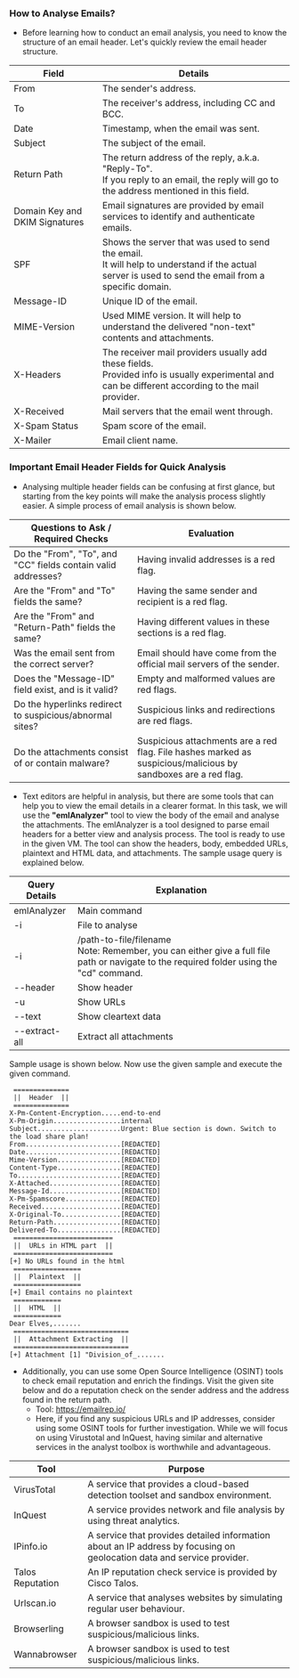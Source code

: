 


### How to Analyse Emails?

- Before learning how to conduct an email analysis, you need to know the structure of an email header. Let's quickly review the email header structure.

| Field | Details |
| --- | --- |
| From | The sender's address.|
| To |  The receiver's address, including CC and BCC.
| Date | Timestamp, when the email was sent.
| Subject | The subject of the email.
| Return Path | The return address of the reply, a.k.a. "Reply-To".<br>If you reply to an email, the reply will go to the address mentioned in this field. | 
| Domain Key and DKIM Signatures | Email signatures are provided by email services to identify and authenticate emails.
| SPF |Shows the server that was used to send the email.<br>It will help to understand if the actual server is used to send the email from a specific domain.
|Message-ID	|Unique ID of the email.
|MIME-Version|	Used MIME version. It will help to understand the delivered "non-text" contents and attachments.|
|X-Headers|	The receiver mail providers usually add these fields.<br>Provided info is usually experimental and can be different according to the mail provider.
|X-Received|	Mail servers that the email went through.
|X-Spam Status	|Spam score of the email.
|X-Mailer	| Email client name.

### Important Email Header Fields for Quick Analysis

- Analysing multiple header fields can be confusing at first glance, but starting from the key points will make the analysis process slightly easier. A simple process of email analysis is shown below.

| Questions to Ask / Required Checks | Evaluation |
| --- | --- |
| Do the "From", "To", and "CC" fields contain valid addresses?|Having invalid addresses is a red flag.
| Are the "From" and "To" fields the same?| Having the same sender and recipient is a red flag.
| Are the "From" and "Return-Path" fields the same?| Having different values in these sections is a red flag.
|Was the email sent from the correct server? |Email should have come from the official mail servers of the sender.
|Does the "Message-ID" field exist, and is it valid?| Empty and malformed values are red flags.
|Do the hyperlinks redirect to suspicious/abnormal sites?|Suspicious links and redirections are red flags.
|Do the attachments consist of or contain malware?| Suspicious attachments are a red flag. File hashes marked as suspicious/malicious by sandboxes are a red flag.

- Text editors are helpful in analysis, but there are some tools that can help you to view the email details in a clearer format. In this task, we will use the **"emlAnalyzer"** tool to view the body of the email and analyse the attachments. The emlAnalyzer is a tool designed to parse email headers for a better view and analysis process. The tool is ready to use in the given VM. The tool can show the headers, body, embedded URLs, plaintext and HTML data, and attachments. The sample usage query is explained below.

|Query Details|	Explanation|
|---|---|
|emlAnalyzer	|Main command
|-i 	|File to analyse
|-i |/path-to-file/filename<br>Note: Remember, you can either give a full file path or navigate to the required folder using the "cd" command.
|--header|	Show header
|-u|	Show URLs
|--text|	Show cleartext data
|--extract-all|	Extract all attachments

Sample usage is shown below. Now use the given sample and execute the given command.

```user@ubuntu$ emlAnalyzer -i Urgent\:.eml --header --html -u --text --extract-all
 ==============
 ||  Header  ||
 ==============
X-Pm-Content-Encryption.....end-to-end
X-Pm-Origin.................internal
Subject.....................Urgent: Blue section is down. Switch to the load share plan!
From........................[REDACTED]
Date........................[REDACTED]
Mime-Version................[REDACTED]
Content-Type................[REDACTED]
To..........................[REDACTED]
X-Attached..................[REDACTED]
Message-Id..................[REDACTED]
X-Pm-Spamscore..............[REDACTED]
Received....................[REDACTED]
X-Original-To...............[REDACTED]
Return-Path.................[REDACTED]
Delivered-To................[REDACTED]
 =========================
 ||  URLs in HTML part  ||
 =========================
[+] No URLs found in the html
 =================
 ||  Plaintext  ||
 =================
[+] Email contains no plaintext
 ============
 ||  HTML  ||
 ============
Dear Elves,.......
 =============================
 ||  Attachment Extracting  ||
 =============================
[+] Attachment [1] "Division_of_.......
```

- Additionally, you can use some Open Source Intelligence (OSINT) tools to check email reputation and enrich the findings. Visit the given site below and do a reputation check on the sender address and the address found in the return path.
	-  Tool: https://emailrep.io/
	-  Here, if you find any suspicious URLs and IP addresses, consider using some OSINT tools for further investigation. While we will focus on using Virustotal and InQuest, having similar and alternative services in the analyst toolbox is worthwhile and advantageous.

| Tool | Purpose |
| --- | --- |
| VirusTotal|	A service that provides a cloud-based detection toolset and sandbox environment.
|InQuest|A service provides network and file analysis by using threat analytics.
|IPinfo.io|A service that provides detailed information about an IP address by focusing on geolocation data and service provider.
|Talos Reputation|	An IP reputation check service is provided by Cisco Talos.
|Urlscan.io|	A service that analyses websites by simulating regular user behaviour.
|Browserling|	A browser sandbox is used to test suspicious/malicious links.
| Wannabrowser|	A browser sandbox is used to test suspicious/malicious links.

